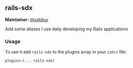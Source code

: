 ## rails-sdx

**Maintainer:** [@salidux](https://github.com/salidux)

Add some aliases I use daily developing my Rails applications

### Usage

To use it add `rails-sdx` to the plugins array in your `zshrc` file:

```bash
plugins=(... rails-sdx)
```
